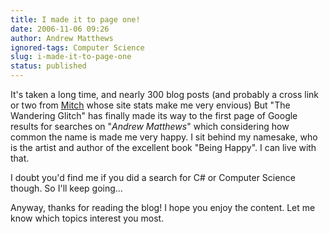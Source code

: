 ```yaml
---
title: I made it to page one!
date: 2006-11-06 09:26
author: Andrew Matthews
ignored-tags: Computer Science
slug: i-made-it-to-page-one
status: published
---
```


It's taken a long time, and nearly 300 blog posts (and probably a cross link or two from [Mitch](http://notgartner.wordpress.com) whose site stats make me very envious) But "The Wandering Glitch" has finally made its way to the first page of Google results for searches on "*Andrew Matthews*" which considering how common the name is made me very happy. I sit behind my namesake, who is the artist and author of the excellent book "Being Happy". I can live with that.

I doubt you'd find me if you did a search for C\# or Computer Science though. So I'll keep going...

Anyway, thanks for reading the blog! I hope you enjoy the content. Let me know which topics interest you most.
